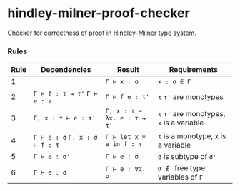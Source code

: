 # hindley-milner-proof-checker

Checker for correctness of proof
in [Hindley-Milner type system](https://en.wikipedia.org/wiki/Hindley%E2%80%93Milner_type_system).

### Rules

| Rule | Dependencies                   | Result                      | Requirements                              |
|------|--------------------------------|-----------------------------|-------------------------------------------|
| 1    |                                | `Γ ⊢ x : σ`                 | `x : σ ∈ Γ`                               |
| 2    | `Γ ⊢ f : τ → τ'` `Γ ⊢ e : τ`   | `Γ ⊢ f e : τ'`              | `τ` `τ'` are monotypes                    |
| 3    | `Γ, x : τ ⊢ e : τ'`            | `Γ, x : τ ⊢ λx. e : τ → τ'` | `τ` `τ'` are monotypes, `x` is a variable |
| 4    | `Γ ⊢ e : σ` `Γ, x : σ ⊢ f : τ` | `Γ ⊢ let x = e in f : τ`    | `τ` is a monotype, `x` is a variable      | 
| 5    | `Γ ⊢ e : σ'`                   | `Γ ⊢ e : σ`                 | `σ` is subtype of `σ'`                    |
| 6    | `Γ ⊢ e : σ`                    | `Γ ⊢ e : ∀α. σ`             | `α ∉ ` free type variables of `Γ`         |